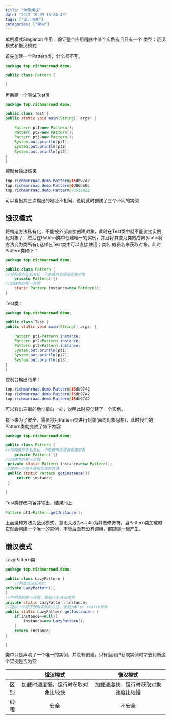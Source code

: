```yaml
---
title: "单例模式"
date: "2017-10-09 16:24:48"
tags: ["设计模式"]
categories: ["架构"]
---
```

单例模式Singleton
作用：保证整个应用程序中某个实例有且只有一个
类型：饿汉模式和懒汉模式


首先创建一个Pattern类，什么都不写。
```java
package top.richmanroad.demo;

public class Pattern {

}
```
再新建一个测试Test类
```java
package top.richmanroad.demo;

public class Test {
public static void main(String[] args) {
    
    Pattern pt1=new Pattern();
    Pattern pt2=new Pattern();
    Pattern pt3=new Pattern();
    System.out.println(pt1);
    System.out.println(pt2);
    System.out.println(pt3);
}
}
```
控制台输出结果
```java
top.richmanroad.demo.Pattern@15db9742
top.richmanroad.demo.Pattern@6d06d69c
top.richmanroad.demo.Pattern@7852e922
```
可以看出其三次输出的地址不相同，说明此时创建了三个不同的实例
## 饿汉模式
将构造方法私有化，不能被外部直接创建对象，此时在Test类中就不能直接实例化对象了，然后在Pattern类中创建唯一的实例，并且将其变为类的成员(static将方法变为类所有),这样在Test类中可以直接使用；类名.成员名来获取对象。此时Pattern类如下：
```java
package top.richmanroad.demo;

public class Pattern {
//将构造方法私有化，不能被外部直接创建对象
    private Pattern(){}
//创建类的唯一实例
    static Pattern instance=new Pattern();
}
```
Test类：
```java
package top.richmanroad.demo;

public class Test {
public static void main(String[] args) {
    
    Pattern pt1=Pattern.instance;
    Pattern pt2=Pattern.instance;
    Pattern pt3=Pattern.instance;
    System.out.println(pt1);
    System.out.println(pt2);
    System.out.println(pt3);
}
}
```
控制台输出结果：
```java
top.richmanroad.demo.Pattern@15db9742
top.richmanroad.demo.Pattern@15db9742
top.richmanroad.demo.Pattern@15db9742
```
可以看出三者的地址指向一处，说明此时只创建了一个实例。

接下来为了安全，需要将对Pattern类进行封装(面向对象思想)，此时我们的Pattern类就变成了如下内容
```java
package top.richmanroad.demo;

public class Pattern {
//将构造方法私有化，不能被外部直接创建对象
    private Pattern(){}
//创建类的唯一实例
 private static Pattern instance=new Pattern();
//提供一个用于获取实例的方法
 public static Pattern getInstance(){
     return instance;
 }
    
}
```
Test类修改内容并输出，结果同上
```java
Pattern pt1=Pattern.getInstance();
```
上面这种方法为饿汉模式，意思大致为:static为静态修饰符，当Pattern类加载时它就会创建一个唯一的实例，不管后面有没有调用，都随类一起产生。
## 懒汉模式
LazyPattern类
```java
package top.richmanroad.demo;

public class LazyPattern {
    //构造方法私有化
private LazyPattern(){
}
//声明类的唯一实例，使用private修饰
private static LazyPattern instance;
//提供一个用于获取实例的方法，使用public static修饰
public static LazyPattern getInstance() {
    if(instance==null){
        instance=new LazyPattern();
    }
    return instance;
}

}
```
类中只是声明了一个唯一的实例，并没有创建，只有当用户获取实例时才去判断这个实例是否为空

|    |饿汉模式|懒汉模式|
|:---:|:---:|:---:|
|区别 |加载时速度慢，运行时获取对象比较快|加载速度快，运行时获取对象速度比较慢|
|线程|安全|不安全|